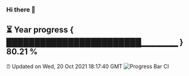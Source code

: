 ### Hi there 👋
⏳ Year progress { ████████████████████████▁▁▁▁▁▁ } 80.21 %
---
⏰ Updated on Wed, 20 Oct 2021 18:17:40 GMT
![Progress Bar CI](https://github.com/liununu/liununu/workflows/Progress%20Bar%20CI/badge.svg)
